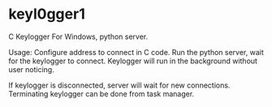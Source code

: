 # keyl0gger1
C Keylogger For Windows, python server.

Usage:
Configure address to connect in C code.
Run the python server, wait for the keylogger to connect.
Keylogger will run in the background without user noticing.

If keylogger is disconnected, server will wait for new connections.
Terminating keylogger can be done from task manager.